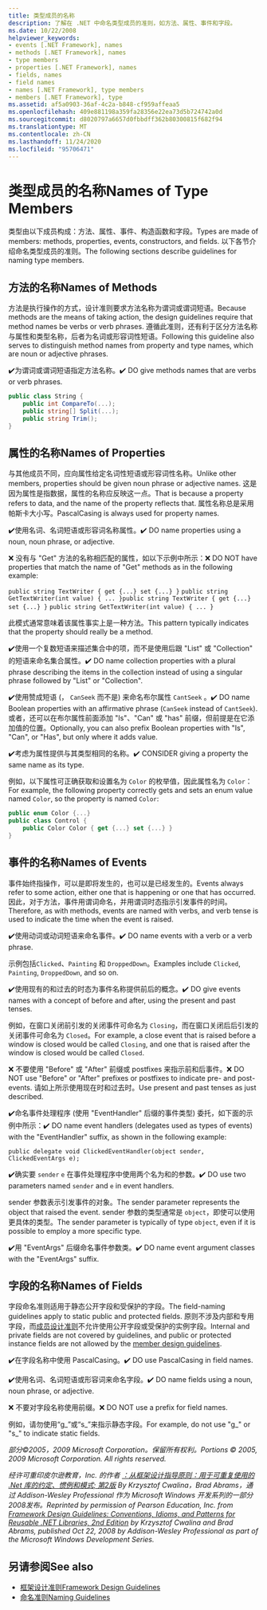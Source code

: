 ```yaml
---
title: 类型成员的名称
description: 了解在 .NET 中命名类型成员的准则，如方法、属性、事件和字段。
ms.date: 10/22/2008
helpviewer_keywords:
- events [.NET Framework], names
- methods [.NET Framework], names
- type members
- properties [.NET Framework], names
- fields, names
- field names
- names [.NET Framework], type members
- members [.NET Framework], type
ms.assetid: af5a0903-36af-4c2a-b848-cf959affeaa5
ms.openlocfilehash: 409e881198a359fa28356e22ea73d5b724742a0d
ms.sourcegitcommit: d8020797a6657d0fbbdff362b80300815f682f94
ms.translationtype: MT
ms.contentlocale: zh-CN
ms.lasthandoff: 11/24/2020
ms.locfileid: "95706471"
---
```

# <a name="names-of-type-members"></a><span data-ttu-id="75e74-103">类型成员的名称</span><span class="sxs-lookup"><span data-stu-id="75e74-103">Names of Type Members</span></span>

<span data-ttu-id="75e74-104">类型由以下成员构成：方法、属性、事件、构造函数和字段。</span><span class="sxs-lookup"><span data-stu-id="75e74-104">Types are made of members: methods, properties, events, constructors, and fields.</span></span> <span data-ttu-id="75e74-105">以下各节介绍命名类型成员的准则。</span><span class="sxs-lookup"><span data-stu-id="75e74-105">The following sections describe guidelines for naming type members.</span></span>

## <a name="names-of-methods"></a><span data-ttu-id="75e74-106">方法的名称</span><span class="sxs-lookup"><span data-stu-id="75e74-106">Names of Methods</span></span>

 <span data-ttu-id="75e74-107">方法是执行操作的方式，设计准则要求方法名称为谓词或谓词短语。</span><span class="sxs-lookup"><span data-stu-id="75e74-107">Because methods are the means of taking action, the design guidelines require that method names be verbs or verb phrases.</span></span> <span data-ttu-id="75e74-108">遵循此准则，还有利于区分方法名称与属性和类型名称，后者为名词或形容词性短语。</span><span class="sxs-lookup"><span data-stu-id="75e74-108">Following this guideline also serves to distinguish method names from property and type names, which are noun or adjective phrases.</span></span>

 <span data-ttu-id="75e74-109">✔️为谓词或谓词短语指定方法名称。</span><span class="sxs-lookup"><span data-stu-id="75e74-109">✔️ DO give methods names that are verbs or verb phrases.</span></span>

```csharp
public class String {
    public int CompareTo(...);
    public string[] Split(...);
    public string Trim();
}
```

## <a name="names-of-properties"></a><span data-ttu-id="75e74-110">属性的名称</span><span class="sxs-lookup"><span data-stu-id="75e74-110">Names of Properties</span></span>

 <span data-ttu-id="75e74-111">与其他成员不同，应向属性给定名词性短语或形容词性名称。</span><span class="sxs-lookup"><span data-stu-id="75e74-111">Unlike other members, properties should be given noun phrase or adjective names.</span></span> <span data-ttu-id="75e74-112">这是因为属性是指数据，属性的名称应反映这一点。</span><span class="sxs-lookup"><span data-stu-id="75e74-112">That is because a property refers to data, and the name of the property reflects that.</span></span> <span data-ttu-id="75e74-113">属性名称总是采用帕斯卡大小写。</span><span class="sxs-lookup"><span data-stu-id="75e74-113">PascalCasing is always used for property names.</span></span>

 <span data-ttu-id="75e74-114">✔️使用名词、名词短语或形容词名称属性。</span><span class="sxs-lookup"><span data-stu-id="75e74-114">✔️ DO name properties using a noun, noun phrase, or adjective.</span></span>

 <span data-ttu-id="75e74-115">❌ 没有与 "Get" 方法的名称相匹配的属性，如以下示例中所示：</span><span class="sxs-lookup"><span data-stu-id="75e74-115">❌ DO NOT have properties that match the name of "Get" methods as in the following example:</span></span>

 <span data-ttu-id="75e74-116">`public string TextWriter { get {...} set {...} }` `public string GetTextWriter(int value) { ... }`</span><span class="sxs-lookup"><span data-stu-id="75e74-116">`public string TextWriter { get {...} set {...} }` `public string GetTextWriter(int value) { ... }`</span></span>

 <span data-ttu-id="75e74-117">此模式通常意味着该属性事实上是一种方法。</span><span class="sxs-lookup"><span data-stu-id="75e74-117">This pattern typically indicates that the property should really be a method.</span></span>

 <span data-ttu-id="75e74-118">✔️使用一个复数短语来描述集合中的项，而不是使用后跟 "List" 或 "Collection" 的短语来命名集合属性。</span><span class="sxs-lookup"><span data-stu-id="75e74-118">✔️ DO name collection properties with a plural phrase describing the items in the collection instead of using a singular phrase followed by "List" or "Collection".</span></span>

 <span data-ttu-id="75e74-119">✔️使用赞成短语 (， `CanSeek` 而不是) 来命名布尔属性 `CantSeek` 。</span><span class="sxs-lookup"><span data-stu-id="75e74-119">✔️ DO name Boolean properties with an affirmative phrase (`CanSeek` instead of `CantSeek`).</span></span> <span data-ttu-id="75e74-120">或者，还可以在布尔属性前面添加 "Is"、"Can" 或 "has" 前缀，但前提是在它添加值的位置。</span><span class="sxs-lookup"><span data-stu-id="75e74-120">Optionally, you can also prefix Boolean properties with "Is", "Can", or "Has", but only where it adds value.</span></span>

 <span data-ttu-id="75e74-121">✔️考虑为属性提供与其类型相同的名称。</span><span class="sxs-lookup"><span data-stu-id="75e74-121">✔️ CONSIDER giving a property the same name as its type.</span></span>

 <span data-ttu-id="75e74-122">例如，以下属性可正确获取和设置名为 `Color` 的枚举值，因此属性名为 `Color`：</span><span class="sxs-lookup"><span data-stu-id="75e74-122">For example, the following property correctly gets and sets an enum value named `Color`, so the property is named `Color`:</span></span>

```csharp
public enum Color {...}
public class Control {
    public Color Color { get {...} set {...} }
}
```

## <a name="names-of-events"></a><span data-ttu-id="75e74-123">事件的名称</span><span class="sxs-lookup"><span data-stu-id="75e74-123">Names of Events</span></span>

 <span data-ttu-id="75e74-124">事件始终指操作，可以是即将发生的，也可以是已经发生的。</span><span class="sxs-lookup"><span data-stu-id="75e74-124">Events always refer to some action, either one that is happening or one that has occurred.</span></span> <span data-ttu-id="75e74-125">因此，对于方法，事件用谓词命名，并用谓词时态指示引发事件的时间。</span><span class="sxs-lookup"><span data-stu-id="75e74-125">Therefore, as with methods, events are named with verbs, and verb tense is used to indicate the time when the event is raised.</span></span>

 <span data-ttu-id="75e74-126">✔️使用动词或动词短语来命名事件。</span><span class="sxs-lookup"><span data-stu-id="75e74-126">✔️ DO name events with a verb or a verb phrase.</span></span>

 <span data-ttu-id="75e74-127">示例包括`Clicked`、`Painting` 和 `DroppedDown`。</span><span class="sxs-lookup"><span data-stu-id="75e74-127">Examples include `Clicked`, `Painting`, `DroppedDown`, and so on.</span></span>

 <span data-ttu-id="75e74-128">✔️使用现有的和过去的时态为事件名称提供前后的概念。</span><span class="sxs-lookup"><span data-stu-id="75e74-128">✔️ DO give events names with a concept of before and after, using the present and past tenses.</span></span>

 <span data-ttu-id="75e74-129">例如，在窗口关闭前引发的关闭事件可命名为 `Closing`，而在窗口关闭后后引发的关闭事件可命名为 `Closed`。</span><span class="sxs-lookup"><span data-stu-id="75e74-129">For example, a close event that is raised before a window is closed would be called `Closing`, and one that is raised after the window is closed would be called `Closed`.</span></span>

 <span data-ttu-id="75e74-130">❌ 不要使用 "Before" 或 "After" 前缀或 postfixes 来指示前和后事件。</span><span class="sxs-lookup"><span data-stu-id="75e74-130">❌ DO NOT use "Before" or "After" prefixes or postfixes to indicate pre- and post-events.</span></span> <span data-ttu-id="75e74-131">请如上所示使用现在时和过去时。</span><span class="sxs-lookup"><span data-stu-id="75e74-131">Use present and past tenses as just described.</span></span>

 <span data-ttu-id="75e74-132">✔️命名事件处理程序 (使用 "EventHandler" 后缀的事件类型) 委托，如下面的示例中所示：</span><span class="sxs-lookup"><span data-stu-id="75e74-132">✔️ DO name event handlers (delegates used as types of events) with the "EventHandler" suffix, as shown in the following example:</span></span>

 `public delegate void ClickedEventHandler(object sender, ClickedEventArgs e);`

 <span data-ttu-id="75e74-133">✔️确实要 `sender` `e` 在事件处理程序中使用两个名为和的参数。</span><span class="sxs-lookup"><span data-stu-id="75e74-133">✔️ DO use two parameters named `sender` and `e` in event handlers.</span></span>

 <span data-ttu-id="75e74-134">sender 参数表示引发事件的对象。</span><span class="sxs-lookup"><span data-stu-id="75e74-134">The sender parameter represents the object that raised the event.</span></span> <span data-ttu-id="75e74-135">sender 参数的类型通常是 `object`，即使可以使用更具体的类型。</span><span class="sxs-lookup"><span data-stu-id="75e74-135">The sender parameter is typically of type `object`, even if it is possible to employ a more specific type.</span></span>

 <span data-ttu-id="75e74-136">✔️用 "EventArgs" 后缀命名事件参数类。</span><span class="sxs-lookup"><span data-stu-id="75e74-136">✔️ DO name event argument classes with the "EventArgs" suffix.</span></span>

## <a name="names-of-fields"></a><span data-ttu-id="75e74-137">字段的名称</span><span class="sxs-lookup"><span data-stu-id="75e74-137">Names of Fields</span></span>

 <span data-ttu-id="75e74-138">字段命名准则适用于静态公开字段和受保护的字段。</span><span class="sxs-lookup"><span data-stu-id="75e74-138">The field-naming guidelines apply to static public and protected fields.</span></span> <span data-ttu-id="75e74-139">原则不涉及内部和专用字段，而[成员设计准则](member.md)不允许使用公开字段或受保护的实例字段。</span><span class="sxs-lookup"><span data-stu-id="75e74-139">Internal and private fields are not covered by guidelines, and public or protected instance fields are not allowed by the [member design guidelines](member.md).</span></span>

 <span data-ttu-id="75e74-140">✔️在字段名称中使用 PascalCasing。</span><span class="sxs-lookup"><span data-stu-id="75e74-140">✔️ DO use PascalCasing in field names.</span></span>

 <span data-ttu-id="75e74-141">✔️使用名词、名词短语或形容词来命名字段。</span><span class="sxs-lookup"><span data-stu-id="75e74-141">✔️ DO name fields using a noun, noun phrase, or adjective.</span></span>

 <span data-ttu-id="75e74-142">❌ 不要对字段名称使用前缀。</span><span class="sxs-lookup"><span data-stu-id="75e74-142">❌ DO NOT use a prefix for field names.</span></span>

 <span data-ttu-id="75e74-143">例如，请勿使用“g_”或“s_”来指示静态字段。</span><span class="sxs-lookup"><span data-stu-id="75e74-143">For example, do not use "g_" or "s_" to indicate static fields.</span></span>

 <span data-ttu-id="75e74-144">*部分©2005，2009 Microsoft Corporation。保留所有权利。*</span><span class="sxs-lookup"><span data-stu-id="75e74-144">*Portions © 2005, 2009 Microsoft Corporation. All rights reserved.*</span></span>

 <span data-ttu-id="75e74-145">*经许可重印皮尔逊教育，Inc. 的作者 [：从框架设计指导原则：用于可重复使用的 .Net 库的约定、惯例和模式; 第2版](https://www.informit.com/store/framework-design-guidelines-conventions-idioms-and-9780321545619) By Krzysztof Cwalina，Brad Abrams，通过 Addison-Wesley Professional 作为 Microsoft Windows 开发系列的一部分2008发布。*</span><span class="sxs-lookup"><span data-stu-id="75e74-145">*Reprinted by permission of Pearson Education, Inc. from [Framework Design Guidelines: Conventions, Idioms, and Patterns for Reusable .NET Libraries, 2nd Edition](https://www.informit.com/store/framework-design-guidelines-conventions-idioms-and-9780321545619) by Krzysztof Cwalina and Brad Abrams, published Oct 22, 2008 by Addison-Wesley Professional as part of the Microsoft Windows Development Series.*</span></span>

## <a name="see-also"></a><span data-ttu-id="75e74-146">另请参阅</span><span class="sxs-lookup"><span data-stu-id="75e74-146">See also</span></span>

- [<span data-ttu-id="75e74-147">框架设计准则</span><span class="sxs-lookup"><span data-stu-id="75e74-147">Framework Design Guidelines</span></span>](index.md)
- [<span data-ttu-id="75e74-148">命名准则</span><span class="sxs-lookup"><span data-stu-id="75e74-148">Naming Guidelines</span></span>](naming-guidelines.md)
